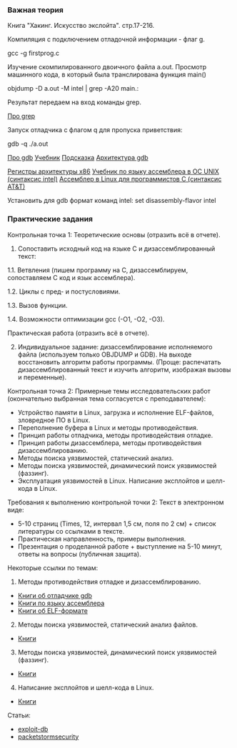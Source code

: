 
### Важная теория

Книга "Хакинг. Искусство экслойта". стр.17-216.


Компиляция с подключением отладочной информации - флаг g.

gcc -g firstprog.c 

Изучение скомпилированного двоичного файла a.out.
Просмотр машинного кода, в который была транслирована функция main()

objdump -D a.out -M intel | grep -A20 main.:

Результат передаем на вход команды grep. 

[Про grep](http://habrahabr.ru/post/229501/)

Запуск отладчика с флагом q для пропуска приветствия:

gdb -q ./a.out

[Про gdb](http://habrahabr.ru/post/181738/)
[Учебник](https://www.opennet.ru/docs/RUS/gdb/gdb_toc.html)
[Подсказка](http://users.ece.utexas.edu/~adnan/gdb-refcard.pdf)
[Архитектура gdb](http://www.aosabook.org/en/gdb.html)

[Регистры архитектуры x86](http://ccfit.nsu.ru/~kireev/lab2/lab2reg.htm)
[Учебник по языку ассемблера в ОС UNIX (синтаксис intel)](http://www.stolyarov.info/books/pdf/nasm_unix.pdf)
[Ассемблер в Linux для программистов C (синтаксис AT&T)](https://ru.wikibooks.org/wiki/%D0%90%D1%81%D1%81%D0%B5%D0%BC%D0%B1%D0%BB%D0%B5%D1%80_%D0%B2_Linux_%D0%B4%D0%BB%D1%8F_%D0%BF%D1%80%D0%BE%D0%B3%D1%80%D0%B0%D0%BC%D0%BC%D0%B8%D1%81%D1%82%D0%BE%D0%B2_C)

Установить для gdb формат команд intel:
set disassembly-flavor intel

### Практические задания

Контрольная точка 1:
Теоретические основы (отразить всё в отчете).

1. Сопоставить исходный код на языке С и дизассемблированный текст:

1.1. Ветвления (пишем программу на С, дизассемблируем, сопоставляем С код и язык ассемблера). 

1.2. Циклы с пред- и постусловиями.

1.3. Вызов функции. 

1.4. Возможности оптимизации gcc (-O1, -O2, -O3). 

Практическая работа (отразить всё в отчете).

2.	Индивидуальное задание: дизассемблирование исполняемого файла (используем только OBJDUMP и GDB). На выходе восстановить алгоритм работы программы. (Проще: распечатать дизассемблированный текст и изучить алгоритм, изображая вызовы и переменные).

Контрольная точка 2:
Примерные темы исследовательских работ (окончательно выбранная тема согласуется с преподавателем):
- Устройство памяти в Linux, загрузка и исполнение ELF-файлов, зловредное ПО в Linux.
- Переполнение буфера в Linux и методы противодействия.
- Принцип работы отладчика, методы противодействия отладке.
- Принцип работы дизассемблера, методы противодействия дизассемблированию.
- Методы поиска уязвимостей, статический анализ.
- Методы поиска уязвимостей, динамический поиск уязвимостей (фаззинг).
- Эксплуатация уязвимостей в Linux. Написание эксплойтов и шелл-кода в Linux.

Требования к выполнению контрольной точки 2:
Текст в электронном виде:
- 5-10 страниц (Times, 12, интервал 1,5 см, поля по 2 см) + список литературы со ссылками в тексте. 
- Практическая направленность, примеры выполнения. 
- Презентация о проделанной работе + выступление на 5-10 минут, ответы на вопросы (публичная защита).

Некоторые ссылки по темам:
1. Методы противодействия отладке и дизассемблированию. 
- [Книги об отладчике gdb](https://goo.gl/R72TPH)
- [Книги по языку ассемблера](https://goo.gl/MKfBGD)
- [Книги об ELF-формате](https://goo.gl/poiuyR)
2. Методы поиска уязвимостей, статический анализ файлов.
- [Книги](https://goo.gl/etWwk0)
3. Методы поиска уязвимостей, динамический поиск уязвимостей (фаззинг).
- [Книги](https://goo.gl/etWwk0)
4. Написание эксплойтов и шелл-кода в Linux.
- [Книги](https://goo.gl/Q5wJv8)

Статьи: 
- [exploit-db](https://www.exploit-db.com/papers/)
- [packetstormsecurity](https://packetstormsecurity.com/files/tags/paper/)